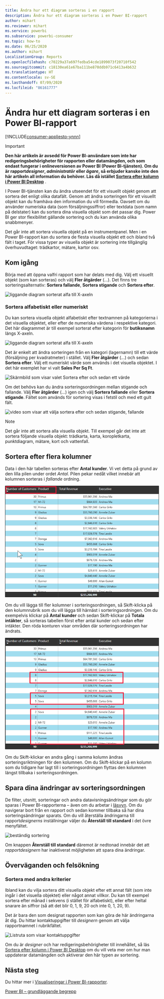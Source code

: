 ```yaml
---
title: Ändra hur ett diagram sorteras i en rapport
description: Ändra hur ett diagram sorteras i en Power BI-rapport
author: mihart
ms.reviewer: mihart
ms.service: powerbi
ms.subservice: powerbi-consumer
ms.topic: how-to
ms.date: 06/25/2020
ms.author: mihart
LocalizationGroup: Reports
ms.openlocfilehash: c70229a37a697fedba54cde1899073f20710f542
ms.sourcegitcommit: c18130ea61e67ba111be870ddb971c6413a4b632
ms.translationtype: HT
ms.contentlocale: sv-SE
ms.lasthandoff: 07/09/2020
ms.locfileid: "86161777"
---
```

# <a name="change-how-a-chart-is-sorted-in-a-power-bi-report"></a>Ändra hur ett diagram sorteras i en Power BI-rapport

[!INCLUDE[consumer-appliesto-ynnn](../includes/consumer-appliesto-ynnn.md)]


> [!IMPORTANT]
> **Den här artikeln är avsedd för Power BI-användare som inte har redigeringsbehörigheter för rapporten eller datamängden, och som endast fungerar i onlineversionen av Power BI (Power BI-tjänsten). Om du är rapport*designer*, *administratör* eller *ägare*, så erbjuder kanske inte den här artikeln all information du behöver. Läs då istället [Sortera efter kolumn i Power BI Desktop](../create-reports/desktop-sort-by-column.md)** .

I Power BI-tjänsten kan du ändra utseendet för ett visuellt objekt genom att sortera det enligt olika datafält. Genom att ändra sorteringen för ett visuellt objekt kan du framhäva den information du vill förmedla. Oavsett om du använder numeriska data (som försäljningssiffror) eller textdata (som namn på delstater) kan du sortera dina visuella objekt som det passar dig. Power BI ger stor flexibilitet gällande sortering och du kan använda olika snabbmenyer. 

Det går inte att sortera visuella objekt på en instrumentpanel. Men i en Power BI-rapport kan du sortera de flesta visuella objekt ett och ibland två fält i taget. För vissa typer av visuella objekt är sortering inte tillgänglig överhuvudtaget: trädkartor, mätare, kartor osv. 

## <a name="get-started"></a>Kom igång

Börja med att öppna valfri rapport som har delats med dig. Välj ett visuellt objekt (som kan sorteras) och välj **Fler åtgärder** (...).  Det finns tre sorteringsalternativ: **Sortera fallande**, **Sortera stigande** och **Sortera efter**. 
    

![liggande diagram sorterat alfa till X-axeln](media/end-user-change-sort/power-bi-more-actions.png)

### <a name="sort-alphabetically-or-numerically"></a>Sortera alfabetiskt eller numeriskt

Du kan sortera visuella objekt alfabetiskt efter textnamnen på kategorierna i det visuella objektet, eller efter de numeriska värdena i respektive kategori. Det här diagrammet är till exempel sorterat efter kategorin för **butiksnamn** längs X-axeln.

![liggande diagram sorterat alfa till X-axeln](media/end-user-change-sort/powerbi-sort-category.png)

Det är enkelt att ändra sorteringen från en kategori (lagernamn) till ett värde (försäljning per kvadratmeter) i stället. Välj **Fler åtgärder** (...) och sedan **Sortera efter**. Välj ett numeriskt värde som används i det visuella objektet.  I det här exemplet har vi valt **Sales Per Sq Ft**.

![Skärmbild som visar valet Sortera efter och sedan ett värde](media/end-user-change-sort/power-bi-sort-value.png)

Om det behövs kan du ändra sorteringsordningen mellan stigande och fallande.  Välj **Fler åtgärder** (...) igen och välj **Sortera fallande** eller **Sortera stigande**. Fältet som används för sortering visas i fetstil och med ett gult fält.

   ![video som visar att välja sortera efter och sedan stigande, fallande](media/end-user-change-sort/sort.gif)

> [!NOTE]
> Det går inte att sortera alla visuella objekt. Till exempel går det inte att sortera följande visuella objekt: trädkarta, karta, koropletkarta, punktdiagram, mätare, kort och vattenfall.

## <a name="sorting-by-multiple-columns"></a>Sortera efter flera kolumner
Data i den här tabellen sorteras efter **Antal kunder**.  Vi vet detta på grund av den lilla pilen under ordet *Antal*. Pilen pekar nedåt vilket innebär att kolumnen sorteras i *fallande* ordning.

![skärmbild som visar den första kolumnen som används för sortering](media/end-user-change-sort/power-bi-sort-first.png)


Om du vill lägga till fler kolumner i sorteringsordningen, så Skift-klicka på den kolumnrubrik som du vill lägga till härnäst i sorteringsordningen. Om du exempelvis klickar på **Antal kunder** och sedan Skift-klickar på **Totala intäkter**, så sorteras tabellen först efter antal kunder och sedan efter intäkter. Den röda konturen visar områden där sorteringsordningen har ändrats.

![skärmbild som visar den andra kolumnen som används för sortering](media/end-user-change-sort/power-bi-sort-second.png)

Om du Skift-klickar en andra gång i samma kolumn ändras sorteringsriktningen för den kolumnen. Om du Skift-klickar på en kolumn som du tidigare har lagt till i sorteringsordningen flyttas den kolumnen längst tillbaka i sorteringsordningen.


## <a name="saving-changes-you-make-to-sort-order"></a>Spara dina ändringar av sorteringsordningen
De filter, utsnitt, sorteringar och andra datavisningsändringar som du gör sparas i Power BI-rapporterna – även om du arbetar i [läsvyn](end-user-reading-view.md). Om du navigerar bort från en rapport och sedan kommer tillbaka så har dina sorteringsändringar sparats.  Om du vill återställa ändringarna till rapport*designerns* inställningar väljer du **Återställ till standard** i det övre menyfältet. 

![beständig sortering](media/end-user-change-sort/power-bi-reset.png)

Om knappen **Återställ till standard** däremot är nedtonad innebär det att *rapportdesignern* har inaktiverat möjligheten att spara dina ändringar.

<a name="other"></a>
## <a name="considerations-and-troubleshooting"></a>Överväganden och felsökning

### <a name="sorting-using-other-criteria"></a>Sortera med andra kriterier
Ibland kan du vilja sortera ditt visuella objekt efter ett annat fält (som inte ingår i det visuella objektet) eller något annat villkor.  Du kan till exempel sortera efter månad i sekvens (i stället för alfabetiskt), eller efter heltal snarare än siffror (så att det blir 0, 1, 9, 20 och inte 0, 1, 20, 9).  

Det är bara den som designat rapporten som kan göra de här ändringarna åt dig. Du hittar kontaktuppgifter till *designern* genom att välja rapportnamnet i rubrikfältet.

![Listruta som visar kontaktuppgifter](media/end-user-change-sort/power-bi-contact.png)

Om du är *designer* och har redigeringsbehörigheter till innehållet, så läs [Sortera efter kolumn i Power BI Desktop](../create-reports/desktop-sort-by-column.md) om du vill veta mer om hur man uppdaterar datamängden och aktiverar den här typen av sortering.

## <a name="next-steps"></a>Nästa steg
Du hittar mer i [Visualiseringar i Power BI-rapporter](end-user-visualizations.md).

[Power BI – grundläggande begrepp](end-user-basic-concepts.md)
